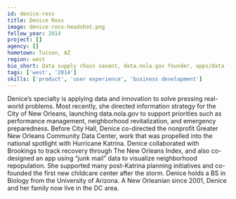 ```yaml
---
id: denice-ross
title: Denice Ross
image: denice-ross-headshot.png
fellow_year: 2014
project: []
agency: []
hometown: Tucson, AZ
region: west
bio_short: Data supply chain savant, data.nola.gov founder, apps/data for Katrina recovery. Biology, University of Arizona. Mom of four.
tags: ['west', '2014']
skills: ['product', 'user experience', 'business development']
---
```


Denice’s specialty is applying data and innovation to solve pressing real-world problems. Most recently, she directed information strategy for the City of New Orleans, launching data.nola.gov to support priorities such as performance management, neighborhood revitalization, and emergency preparedness. Before City Hall, Denice co-directed the nonprofit Greater New Orleans Community Data Center, work that was propelled into the national spotlight with Hurricane Katrina. Denice collaborated with Brookings to track recovery through The New Orleans Index, and also co-designed an app using “junk mail” data to visualize neighborhood repopulation. She supported many post-Katrina planning initiatives and co-founded the first new childcare center after the storm. Denice holds a BS in Biology from the University of Arizona. A New Orleanian since 2001, Denice and her family now live in the DC area.
